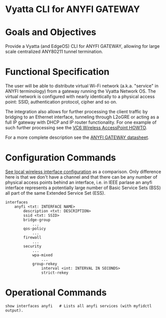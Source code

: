 Vyatta CLI for ANYFI GATEWAY
============================

# Goals and Objectives

Provide a Vyatta (and EdgeOS) CLI for ANYFI GATEWAY, allowing for large scale
centralized ANY80211 tunnel termination.

# Functional Specification

The user will be able to distribute virtual Wi-Fi network (a.k.a. "service" in
ANYFI terminology) from a gateway running the Vyatta Network OS. The virtual
network is configured with nearly identically to a physical access point: SSID,
authentication protocol, cipher and so on.

The integration also allows for further processing the client traffic by bridging
to an Ethernet interface, tunneling through L2oGRE or acting as a full IP gateway
with DHCP and IP router functionality. For one example of such further processing
see the [VC6 Wireless AccessPoint HOWTO](http://www.vyatta.org/node/3443).

For a more complete description see the
[ANYFI GATEWAY datasheet](http://www.anyfinetworks.com/files/anyfi-gateway-datasheet.pdf).

# Configuration Commands


[See local wireless interface configuration](http://mirror.symnds.com/software/vyatta/vc6.0/docs/Vyatta_LANInterfacesRef_R6.0_v01.pdf)
as a comparison. Only difference here is that we don't have a channel and that
there can be any number of physical access points behind an interface, i.e. in
IEEE parlase an anyfi interface represents a potentially large number of Basic
Service Sets (BSS) all part of the same Extended Service Set (ESS).

    interfaces
        anyfi <txt: INTERFACE NAME>
            description <txt: DESCRIPTION>
            ssid <txt: SSID>
            bridge-group
                ...
            qos-policy
                ...
            firewall
                ...
            security
                ...
                wpa-mixed
                    ...
                group-rekey
                    interval <int: INTERVAL IN SECONDS>
                    strict-rekey

# Operational Commands

    show interfaces anyfi   # Lists all anyfi services (with myfidctl output).

